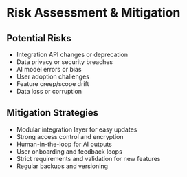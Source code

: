 # Risk Assessment & Mitigation

## Potential Risks
- Integration API changes or deprecation
- Data privacy or security breaches
- AI model errors or bias
- User adoption challenges
- Feature creep/scope drift
- Data loss or corruption

## Mitigation Strategies
- Modular integration layer for easy updates
- Strong access control and encryption
- Human-in-the-loop for AI outputs
- User onboarding and feedback loops
- Strict requirements and validation for new features
- Regular backups and versioning 